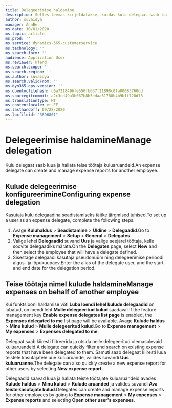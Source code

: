```yaml
---
title: Delegeerimise haldamine
description: Selles teemas kirjeldatakse, kuidas kulu delegaat saab luua ja hallata mõne muu töötaja kuluaruannet.
author: suvaidya
manager: AnnBe
ms.date: 10/01/2020
ms.topic: article
ms.prod: ''
ms.service: dynamics-365-customerservice
ms.technology: ''
ms.search.form: ''
audience: Application User
ms.reviewer: kfend
ms.search.scope: ''
ms.search.region: ''
ms.author: suvaidya
ms.search.validFrom: ''
ms.dyn365.ops.version: ''
ms.openlocfilehash: c6a721849bfe556fb637f21898c0fa00083760dd
ms.sourcegitcommit: a2c3cd49a3b667b8b5edaa31788b4b9b1f728d78
ms.translationtype: HT
ms.contentlocale: et-EE
ms.lasthandoff: 09/28/2020
ms.locfileid: "3896861"
---
```

# <a name="manage-delegation"></a><span data-ttu-id="c7be6-103">Delegeerimise haldamine</span><span class="sxs-lookup"><span data-stu-id="c7be6-103">Manage delegation</span></span>
<span data-ttu-id="c7be6-104">Kulu delegaat saab luua ja hallata teise töötaja kuluaruandeid.</span><span class="sxs-lookup"><span data-stu-id="c7be6-104">An expense delegate can create and manage expense reports for another employee.</span></span>

## <a name="configuring-expense-delegation"></a><span data-ttu-id="c7be6-105">Kulude delegeerimise konfigureerimine</span><span class="sxs-lookup"><span data-stu-id="c7be6-105">Configuring expense delegation</span></span>

<span data-ttu-id="c7be6-106">Kasutaja kulu delegaadina seadistamiseks täitke järgmised juhised.</span><span class="sxs-lookup"><span data-stu-id="c7be6-106">To set up a user as an expense delegate, complete the following steps.</span></span> 
1. <span data-ttu-id="c7be6-107">Avage **Kuluhaldus** > **Seadistamine** > **Üldine** > **Delegaadid**.</span><span class="sxs-lookup"><span data-stu-id="c7be6-107">Go to **Expense management** > **Setup** > **General** > **Delegates**.</span></span> 
2. <span data-ttu-id="c7be6-108">Valige lehel **Delegaadid** suvand **Uus** ja valige seejärel töötaja, kelle soovite delegaadiks märata.</span><span class="sxs-lookup"><span data-stu-id="c7be6-108">On the **Delegates** page, select **New** and then select the employee that will have a delegate defined.</span></span> 
3. <span data-ttu-id="c7be6-109">Sisestage delegaadi kasutaja pseudonüüm ning delegeerimise perioodi algus- ja lõpukuupäev.</span><span class="sxs-lookup"><span data-stu-id="c7be6-109">Enter the alias of the delegate user, and the start and end date for the delegation period.</span></span>

## <a name="manage-expenses-on-behalf-of-another-employee"></a><span data-ttu-id="c7be6-110">Teise töötaja nimel kulude haldamine</span><span class="sxs-lookup"><span data-stu-id="c7be6-110">Manage expenses on behalf of another employee</span></span>

<span data-ttu-id="c7be6-111">Kui funktsiooni haldamise võti **Luba loendi lehel kulude delegaadid** on lubatud, on loendi leht **Mulle delegeeritud kulud** saadaval.</span><span class="sxs-lookup"><span data-stu-id="c7be6-111">If the feature management key **Enable expense delegates list page** is enabled, the **Expenses delegated to me** list page will be available.</span></span> <span data-ttu-id="c7be6-112">Avage **Kulude haldus** > **Minu kulud** > **Mulle delegeeritud kulud**.</span><span class="sxs-lookup"><span data-stu-id="c7be6-112">Go to **Expense management** > **My expenses** > **Expenses delegated to me**.</span></span>

<span data-ttu-id="c7be6-113">Delegaat saab kiiresti filtreerida ja otsida neile delegeeritud olemasolevaid kuluaruandeid.</span><span class="sxs-lookup"><span data-stu-id="c7be6-113">A delegate can quickly filter and search on existing expense reports that have been delegated to them.</span></span> <span data-ttu-id="c7be6-114">Samuti saab delegaat kiiresti luua teistele kasutajatele uue kuluaruande, valides suvandi **Uus kuluaruanne**.</span><span class="sxs-lookup"><span data-stu-id="c7be6-114">The delegate can also quickly create a new expense report for other users by selecting **New expense report**.</span></span>

<span data-ttu-id="c7be6-115">Delegaadid saavad luua ja hallata teiste töötajate kuluaruandeid avades **Kulude haldus** > **Minu kulud** > **Kulude aruanded** ja valides suvandi **Ava teiste kasutajate kulud**.</span><span class="sxs-lookup"><span data-stu-id="c7be6-115">Delegates can create and manage expense reports for other employees by going to **Expense management** > **My expenses** > **Expense reports** and selecting **Open other user's expenses**.</span></span>
